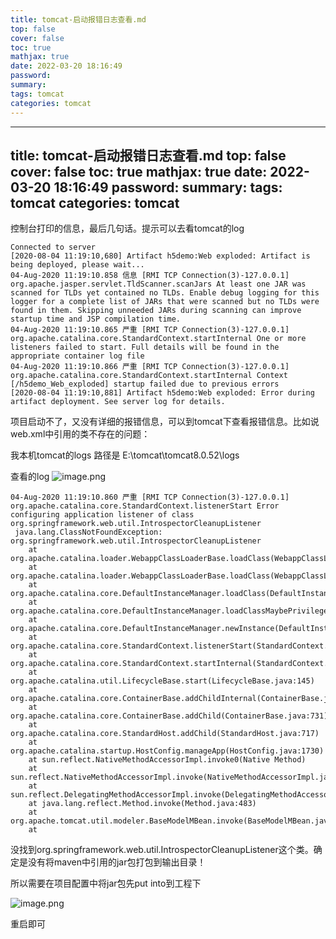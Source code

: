 ```yaml
---
title: tomcat-启动报错日志查看.md
top: false
cover: false
toc: true
mathjax: true
date: 2022-03-20 18:16:49
password:
summary:
tags: tomcat
categories: tomcat
---
```

---
title: tomcat-启动报错日志查看.md
top: false
cover: false
toc: true
mathjax: true
date: 2022-03-20 18:16:49
password:
summary:
tags: tomcat
categories: tomcat
---
控制台打印的信息，最后几句话。提示可以去看tomcat的log
~~~
Connected to server
[2020-08-04 11:19:10,680] Artifact h5demo:Web exploded: Artifact is being deployed, please wait...
04-Aug-2020 11:19:10.858 信息 [RMI TCP Connection(3)-127.0.0.1] org.apache.jasper.servlet.TldScanner.scanJars At least one JAR was scanned for TLDs yet contained no TLDs. Enable debug logging for this logger for a complete list of JARs that were scanned but no TLDs were found in them. Skipping unneeded JARs during scanning can improve startup time and JSP compilation time.
04-Aug-2020 11:19:10.865 严重 [RMI TCP Connection(3)-127.0.0.1] org.apache.catalina.core.StandardContext.startInternal One or more listeners failed to start. Full details will be found in the appropriate container log file
04-Aug-2020 11:19:10.866 严重 [RMI TCP Connection(3)-127.0.0.1] org.apache.catalina.core.StandardContext.startInternal Context [/h5demo_Web_exploded] startup failed due to previous errors
[2020-08-04 11:19:10,881] Artifact h5demo:Web exploded: Error during artifact deployment. See server log for details.
~~~

项目启动不了，又没有详细的报错信息，可以到tomcat下查看报错信息。比如说web.xml中引用的类不存在的问题：

我本机tomcat的logs 路径是 E:\tomcat\tomcat8.0.52\logs

查看的log
![image.png](https://upload-images.jianshu.io/upload_images/13965490-f5b872b0406db492.png?imageMogr2/auto-orient/strip%7CimageView2/2/w/1240)

~~~
04-Aug-2020 11:19:10.860 严重 [RMI TCP Connection(3)-127.0.0.1] org.apache.catalina.core.StandardContext.listenerStart Error configuring application listener of class org.springframework.web.util.IntrospectorCleanupListener
 java.lang.ClassNotFoundException: org.springframework.web.util.IntrospectorCleanupListener
	at org.apache.catalina.loader.WebappClassLoaderBase.loadClass(WebappClassLoaderBase.java:1352)
	at org.apache.catalina.loader.WebappClassLoaderBase.loadClass(WebappClassLoaderBase.java:1180)
	at org.apache.catalina.core.DefaultInstanceManager.loadClass(DefaultInstanceManager.java:542)
	at org.apache.catalina.core.DefaultInstanceManager.loadClassMaybePrivileged(DefaultInstanceManager.java:523)
	at org.apache.catalina.core.DefaultInstanceManager.newInstance(DefaultInstanceManager.java:150)
	at org.apache.catalina.core.StandardContext.listenerStart(StandardContext.java:4822)
	at org.apache.catalina.core.StandardContext.startInternal(StandardContext.java:5363)
	at org.apache.catalina.util.LifecycleBase.start(LifecycleBase.java:145)
	at org.apache.catalina.core.ContainerBase.addChildInternal(ContainerBase.java:755)
	at org.apache.catalina.core.ContainerBase.addChild(ContainerBase.java:731)
	at org.apache.catalina.core.StandardHost.addChild(StandardHost.java:717)
	at org.apache.catalina.startup.HostConfig.manageApp(HostConfig.java:1730)
	at sun.reflect.NativeMethodAccessorImpl.invoke0(Native Method)
	at sun.reflect.NativeMethodAccessorImpl.invoke(NativeMethodAccessorImpl.java:62)
	at sun.reflect.DelegatingMethodAccessorImpl.invoke(DelegatingMethodAccessorImpl.java:43)
	at java.lang.reflect.Method.invoke(Method.java:483)
	at org.apache.tomcat.util.modeler.BaseModelMBean.invoke(BaseModelMBean.java:300)
	at 

~~~

没找到org.springframework.web.util.IntrospectorCleanupListener这个类。确定是没有将maven中引用的jar包打包到输出目录！


所以需要在项目配置中将jar包先put into到工程下

![image.png](https://upload-images.jianshu.io/upload_images/13965490-53debbe6d7bb667a.png?imageMogr2/auto-orient/strip%7CimageView2/2/w/1240)

重启即可
